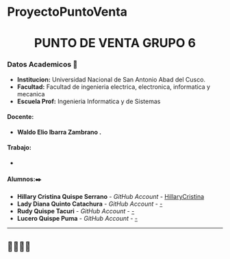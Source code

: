 # ProyectoPuntoVenta
# **<center>  PUNTO DE VENTA GRUPO 6  </center>**


### Datos Academicos 📖

- **Institucion:** Universidad Nacional de San Antonio Abad del Cusco.
- **Facultad:** Facultad de ingenieria electrica, electronica, informatica y mecanica
- **Escuela Prof:** Ingenieria Informatica y de Sistemas

#### Docente:

- **Waldo Elio Ibarra Zambrano .** 
#### Trabajo:

- 

#### Alumnos:✒️

- **Hillary Cristina Quispe Serrano** - _GitHub Account_ - [HillaryCristina](https://github.com/HillaryCristina)
- **Lady Diana Quinto Catachura** - _GitHub Account_ - [-](https://github.com/-)
- **Rudy Quispe Tacuri** - _GitHub Account_ - [-](https://github.com/-)
- **Lucero Quispe Puma** - _GitHub Account_ - [-](https://github.com/-)

---

## 🛒🛒😁😁
